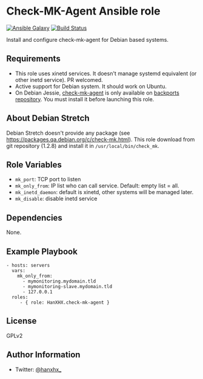 Check-MK-Agent Ansible role
===========================

[![Ansible Galaxy](http://img.shields.io/badge/ansible--galaxy-HanXHX.check--mk--agent-blue.svg)](https://galaxy.ansible.com/HanXHX/check-mk-agent) [![Build Status](https://travis-ci.org/HanXHX/ansible-check-mk-agent.svg?branch=master)](https://travis-ci.org/HanXHX/ansible-check-mk-agent) 

Install and configure check-mk-agent for Debian based systems.

Requirements
------------

- This role uses xinetd services. It doesn't manage systemd equivalent (or other inetd service). PR welcomed.
- Active support for Debian system. It should work on Ubuntu.
- On Debian Jessie, [check-mk-agent](https://packages.debian.org/jessie-backports/check-mk-agent) is only available on [backports repository](http://backports.debian.org/). You must install it before launching this role.

About Debian Stretch
--------------------

Debian Stretch doesn't provide any package (see https://packages.qa.debian.org/c/check-mk.html).
This role download from git repository (1.2.8) and install it in `/usr/local/bin/check_mk`.

Role Variables
--------------

- `mk_port`: TCP port to listen
- `mk_only_from`: IP list who can call service. Default: empty list = all.
- `mk_inetd_daemon`: default is xinetd, other systems will be managed later.
- `mk_disable`: disable inetd service

Dependencies
------------

None.

Example Playbook
----------------

    - hosts: servers
      vars:
        mk_only_from:
          - mymonitoring.mydomain.tld
          - mymonitoring-slave.mydomain.tld
          - 127.0.0.1
      roles:
         - { role: HanXHX.check-mk-agent }

License
-------

GPLv2

Author Information
------------------

- Twitter: [@hanxhx_](https://twitter.com/hanxhx_)
